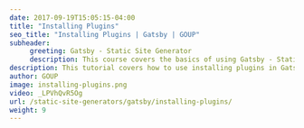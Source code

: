 ```yaml
---
date: 2017-09-19T15:05:15-04:00
title: "Installing Plugins"
seo_title: "Installing Plugins | Gatsby | GOUP"
subheader:
     greeting: Gatsby - Static Site Generator
     description: This course covers the basics of using Gatsby - Static Site Generator. Work your way through the videos/articles and I'll teach you everything you need to know to create a professional and scalable website or blog!
description: This tutorial covers how to use installing plugins in Gatsby -  Static Site Generator.
author: GOUP
image: installing-plugins.png
video: _LPVhQvR5Og
url: /static-site-generators/gatsby/installing-plugins/
weight: 9
---
```

